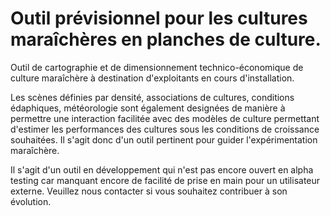 # Outil prévisionnel pour les cultures maraîchères en planches de culture.

Outil de cartographie et de dimensionnement technico-économique de culture maraîchère à destination d'exploitants en cours d'installation.

Les scènes définies par densité, associations de cultures, conditions édaphiques, météorologie sont également designées de manière à permettre une interaction facilitée avec des modèles de culture permettant d'estimer les performances des cultures sous les conditions de croissance souhaitées. Il s'agit donc d'un outil pertinent pour guider l'expérimentation maraîchère.

Il s'agit d'un outil en développement qui n'est pas encore ouvert en alpha testing car manquant encore de facilité de prise en main pour un utilisateur externe. Veuillez nous contacter si vous souhaitez contribuer à son évolution.
